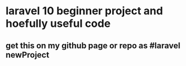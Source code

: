 # laravel 10 beginner project and hoefully useful code

## get this on my github page or repo as #laravel newProject